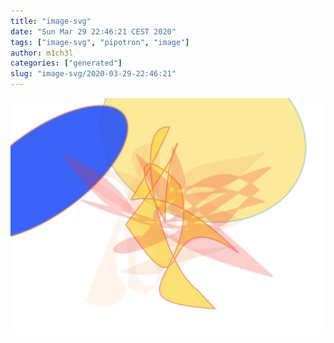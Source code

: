 ```yaml
---
title: "image-svg"
date: "Sun Mar 29 22:46:21 CEST 2020"
tags: ["image-svg", "pipotron", "image"]
author: m1ch3l
categories: ["generated"]
slug: "image-svg/2020-03-29-22:46:21"
---
```


![](image.svg)
